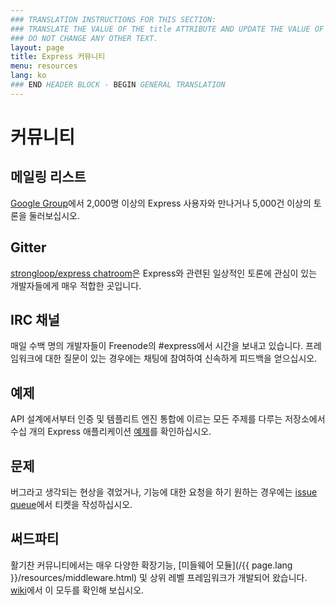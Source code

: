 ```yaml
---
### TRANSLATION INSTRUCTIONS FOR THIS SECTION:
### TRANSLATE THE VALUE OF THE title ATTRIBUTE AND UPDATE THE VALUE OF THE lang ATTRIBUTE.
### DO NOT CHANGE ANY OTHER TEXT.
layout: page
title: Express 커뮤니티
menu: resources
lang: ko
### END HEADER BLOCK - BEGIN GENERAL TRANSLATION
---
```


# 커뮤니티

## 메일링 리스트

[Google Group](https://groups.google.com/group/express-js)에서
2,000명 이상의 Express 사용자와 만나거나 5,000건 이상의 토론을 둘러보십시오.

## Gitter

[strongloop/express chatroom](https://gitter.im/strongloop/express)은 Express와 관련된
일상적인 토론에 관심이 있는 개발자들에게 매우 적합한 곳입니다.

## IRC 채널

매일 수백 명의 개발자들이 Freenode의 #express에서 시간을 보내고 있습니다.
프레임워크에 대한 질문이 있는 경우에는 채팅에 참여하여
신속하게 피드백을 얻으십시오.

## 예제

API 설계에서부터 인증 및 템플리트 엔진 통합에 이르는 모든 주제를 다루는 저장소에서
수십 개의 Express 애플리케이션 [예제](https://github.com/strongloop/express/tree/master/examples)를
확인하십시오.

## 문제

버그라고 생각되는 현상을 겪었거나, 기능에 대한 요청을 하기 원하는 경우에는
[issue queue](https://github.com/strongloop/express/issues)에서 티켓을 작성하십시오.

## 써드파티

활기찬 커뮤니티에서는 매우 다양한 확장기능, [미들웨어 모듈](/{{ page.lang }}/resources/middleware.html)
및 상위 레벨 프레임워크가 개발되어 왔습니다. [wiki](https://github.com/strongloop/express/wiki)에서
이 모두를 확인해 보십시오.

